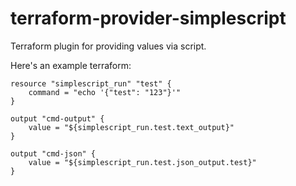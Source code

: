 # terraform-provider-simplescript

Terraform plugin for providing values via script.

Here's an example terraform:

    resource "simplescript_run" "test" {
        command = "echo '{"test": "123"}'"
    }
    
    output "cmd-output" {
        value = "${simplescript_run.test.text_output}"
    }
    
    output "cmd-json" {
        value = "${simplescript_run.test.json_output.test}"
    }
